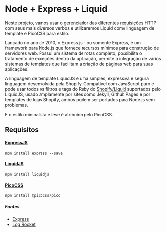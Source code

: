 # Node + Express + Liquid

Neste projeto, vamos usar o gerenciador das diferentes requisições HTTP com seus mais diversos verbos e utilizaremos Liquid como linguagem de template e PicoCSS para estilo.

Lançado no ano de 2010, o Express.js - ou somente Express, é um framework para Node.js que fornece recursos mínimos para construção de servidores web. Possui um sistema de rotas completo, possibilita o tratamento de exceções dentro da aplicação, permite a integração de vários sistemas de templates que facilitam a criação de páginas web para suas aplicações. 

A linguagem de template LiquidJS é uma simples, expressiva e segura linguagem desenvolvida pela Shopify. Compatível com JavaScript puro e pode usar todos os filtros e tags do Ruby do [Shopify/Liquid](https://github.com/Shopify/liquid) suportados pelo LiquidJS, usado amplamente por sites como Jekyll, Github Pages e por templates de lojas Shopify, ambos podem ser portados para Node.js sem problemas. 

E o estilo mininalista e leve é atribuído pelo PicoCSS. 


## Requisitos


#### [ExpressJS](https://github.com/expressjs/expressjs.com)

```
npm install express --save
```


#### [LiquidJS](https://github.com/harttle/liquidjs)

```
npm install liquidjs
```


#### [PicoCSS](https://picocss.com/docs/dropdown)

```
npm install @picocss/pico
```


##### Fontes

- [Express](https://expressjs.com/en/resources/template-engines.html)
- [Log Rocket](https://blog.logrocket.com/top-express-js-template-engines-for-dynamic-html-pages/)